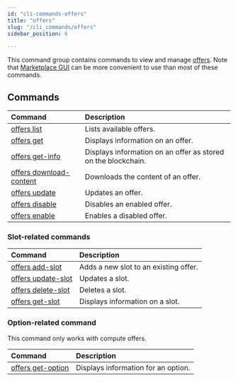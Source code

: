 ```yaml
---
id: "cli-commands-offers"
title: "offers"
slug: "/cli_commands/offers"
sidebar_position: 6

---
```


This command group contains commands to view and manage [offers](/fundamentals/offers). Note that [Marketplace GUI](/developers/marketplace) can be more convenient to use than most of these commands.

## Commands

| **Command** | **Description** |
| :- | :- |
| [offers list](/developers/cli_commands/offers/offers/list) | Lists available offers. |
| [offers get](/developers/cli_commands/offers/offers/get) | Displays information on an offer. |
| [offers get-info](/developers/cli_commands/offers/offers/get-info) | Displays information on an offer as stored on the blockchain. |
| [offers download-content](/developers/cli_commands/offers/offers/download-content) | Downloads the content of an offer. |
| [offers update](/developers/cli_commands/offers/offers/update) | Updates an offer. |
| [offers disable](/developers/cli_commands/offers/offers/disable) | Disables an enabled offer. |
| [offers enable](/developers/cli_commands/offers/offers/enable) | Enables a disabled offer. |

### Slot-related commands

| **Command** | **Description** |
| :- | :- |
| [offers add-slot](/developers/cli_commands/offers/slots/add-slot) | Adds a new slot to an existing offer. |
| [offers update-slot](/developers/cli_commands/offers/slots/update-slot) | Updates a slot. |
| [offers delete-slot](/developers/cli_commands/offers/slots/delete-slot) | Deletes a slot. |
| [offers get-slot](/developers/cli_commands/offers/slots/get-slot) | Displays information on a slot. |

### Option-related command

This command only works with compute offers.

| **Command** | **Description** |
| :- | :- |
| [offers get-option](/developers/cli_commands/offers/options/get-option) | Displays information for an option. |

